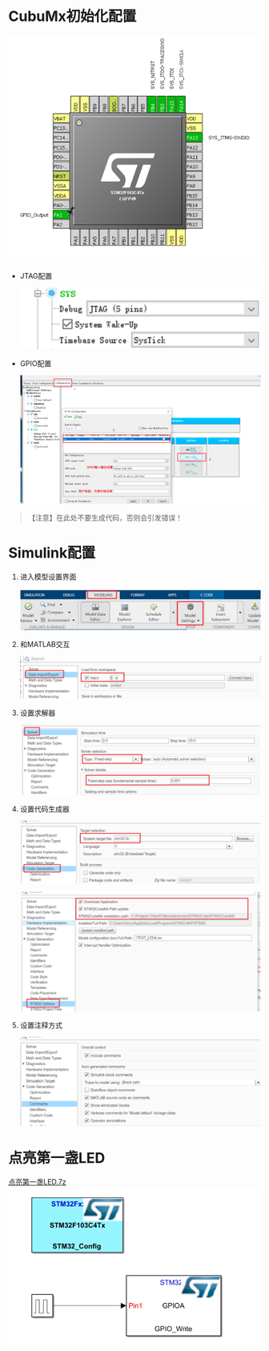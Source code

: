 # CubuMx初始化配置

![image-20210310110934919](2_%E7%82%B9%E4%BA%AE%E7%AC%AC%E4%B8%80%E7%9B%8FLED%E7%81%AF.assets/image-20210310110934919.png)

- JTAG配置

  ![image-20210310111108127](2_%E7%82%B9%E4%BA%AE%E7%AC%AC%E4%B8%80%E7%9B%8FLED%E7%81%AF.assets/image-20210310111108127.png)

- GPIO配置

  ![image-20210310111313490](2_%E7%82%B9%E4%BA%AE%E7%AC%AC%E4%B8%80%E7%9B%8FLED%E7%81%AF.assets/image-20210310111313490.png)

> 【注意】在此处不要生成代码，否则会引发错误！

# Simulink配置

1. 进入模型设置界面

   ![image-20210310111401365](2_%E7%82%B9%E4%BA%AE%E7%AC%AC%E4%B8%80%E7%9B%8FLED%E7%81%AF.assets/image-20210310111401365.png)

2. 和MATLAB交互

   ![image-20210310111446390](2_%E7%82%B9%E4%BA%AE%E7%AC%AC%E4%B8%80%E7%9B%8FLED%E7%81%AF.assets/image-20210310111446390.png)

3. 设置求解器

   ![image-20210310111521269](2_%E7%82%B9%E4%BA%AE%E7%AC%AC%E4%B8%80%E7%9B%8FLED%E7%81%AF.assets/image-20210310111521269.png)

4. 设置代码生成器

   ![image-20210310111548787](2_%E7%82%B9%E4%BA%AE%E7%AC%AC%E4%B8%80%E7%9B%8FLED%E7%81%AF.assets/image-20210310111548787.png)

   ![image-20210310111614024](2_%E7%82%B9%E4%BA%AE%E7%AC%AC%E4%B8%80%E7%9B%8FLED%E7%81%AF.assets/image-20210310111614024.png)

5. 设置注释方式

   ![image-20210310111633646](2_%E7%82%B9%E4%BA%AE%E7%AC%AC%E4%B8%80%E7%9B%8FLED%E7%81%AF.assets/image-20210310111633646.png)

# 点亮第一盏LED

 [点亮第一盏LED.7z](2_点亮第一盏LED灯.assets\点亮第一盏LED.7z) ![image-20210310111734135](2_%E7%82%B9%E4%BA%AE%E7%AC%AC%E4%B8%80%E7%9B%8FLED%E7%81%AF.assets/image-20210310111734135.png)